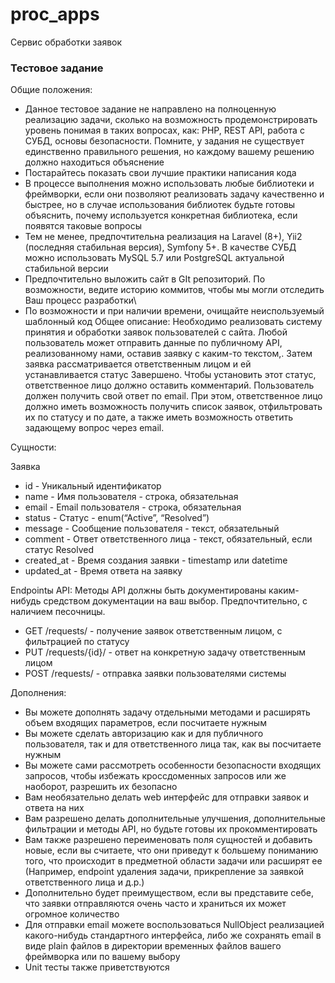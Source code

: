 # proc_apps
Сервис обработки заявок

### Тестовое задание
Общие положения:
- Данное тестовое задание не направлено на полноценную реализацию задачи, сколько на возможность продемонстрировать уровень понимая в таких вопросах, как: PHP, REST API, работа с СУБД, основы безопасности. Помните, у задания не существует единственно правильного решения, но каждому вашему решению должно находиться объяснение
- Постарайтесь показать свои лучшие практики написания кода
- В процессе выполнения можно использовать любые библиотеки и фреймворки, если они позволяют реализовать задачу качественно и быстрее, но в случае использования библиотек будьте готовы объяснить, почему используется конкретная библиотека, если появятся таковые вопросы
- Тем не менее, предпочтительна реализация на Laravel (8+), Yii2 (последняя стабильная версия), Symfony 5+. В качестве СУБД можно использовать MySQL 5.7 или PostgreSQL актуальной стабильной версии
- Предпочтительно выложить сайт в GIt репозиторий. По возможности, ведите историю коммитов, чтобы мы могли отследить Ваш процесс разработки\
- По возможности и при наличии времени, очищайте неиспользуемый шаблонный код
Общее описание:
Необходимо реализовать систему принятия и обработки заявок пользователей с сайта. Любой пользователь может отправить данные по публичному API, реализованному нами, оставив заявку с каким-то текстом,. Затем заявка рассматривается ответственным лицом и ей устанавливается статус Завершено. Чтобы установить этот статус, ответственное лицо должно оставить комментарий. Пользователь должен получить свой ответ по email.
При этом, ответственное лицо должно иметь возможность получить список заявок, отфильтровать их по статусу и по дате, а также иметь возможность ответить задающему вопрос через email.

Сущности:

Заявка
- id - Уникальный идентификатор
- name - Имя пользователя - строка, обязательная
- email - Email пользователя - строка, обязательная
- status - Статус - enum(“Active”, “Resolved”)
- message - Сообщение пользователя - текст, обязательный
- comment - Ответ ответственного лица - текст, обязательный, если статус Resolved
- created_at - Время создания заявки - timestamp или datetime
- updated_at - Время ответа на заявку 

Endpointы API:
Методы API должны быть документированы каким-нибудь средством документации на ваш выбор. Предпочтительно, с наличием песочницы.
- GET /requests/ - получение заявок ответственным лицом, с фильтрацией по статусу
- PUT /requests/{id}/ - ответ на конкретную задачу ответственным лицом
- POST /requests/ - отправка заявки пользователями системы

Дополнения:
- Вы можете дополнять задачу отдельными методами и расширять объем входящих параметров, если посчитаете нужным
- Вы можете сделать авторизацию как и для публичного пользователя, так и для ответственного лица так, как вы посчитаете нужным
- Вы можете сами рассмотреть особенности безопасности входящих запросов, чтобы избежать кроссдоменных запросов или же наоборот, разрешить их безопасно
- Вам необязательно делать web интерфейс для отправки заявок и ответа на них
- Вам разрешено делать дополнительные улучшения, дополнительные фильтрации и методы API, но будьте готовы их прокомментировать
- Вам также разрешено переименовать поля сущностей и добавить новые, если вы считаете, что они приведут к большему пониманию того, что происходит в предметной области задачи или расширят ее (Например, endpoint удаления задачи, прикрепление за заявкой ответственного лица и д.р.)
- Дополнительно будет преимуществом, если вы представите себе, что заявки отправляются очень часто и храниться их может огромное количество
- Для отправки email можете воспользоваться NullObject реализацией какого-нибудь стандартного интерфейса, либо же сохранять email в виде plain файлов в директории временных файлов вашего фреймворка или по вашему выбору
- Unit тесты также приветствуются
